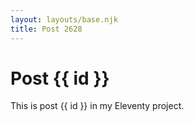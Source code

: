 ```yaml
---
layout: layouts/base.njk
title: Post 2628
---
```


# Post {{ id }}

This is post {{ id }} in my Eleventy project.
